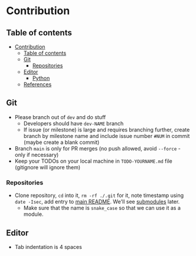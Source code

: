 # Contribution

## Table of contents

- [Contribution](#contribution)
    - [Table of contents](#table-of-contents)
    - [Git](#git)
        - [Repositories](#repositories)
    - [Editor](#editor)
        - [Python](#python)
    - [References](#references)

## Git

- Please branch out of `dev` and do stuff
    - Developers should have `dev-NAME` branch
    - If issue (or milestone) is large and requires branching further, create branch by milestone name and include issue number `#NUM` in commit (maybe create a blank commit)
- Branch `main` is only for PR merges (no push allowed, avoid `--force` - only if necessary)
- Keep your TODOs on your local machine in `TODO-YOURNAME.md` file (gitignore will ignore them)

### Repositories

- Clone repository, `cd` into it, `rm -rf ./.git` for it, note timestamp using `date -Isec`, add entry to [main README](./README.md). We'll see [submodules](https://github.blog/2016-02-01-working-with-submodules/) later.
    - Make sure that the name is `snake_case` so that we can use it as a module.

## Editor

- Tab indentation is 4 spaces
